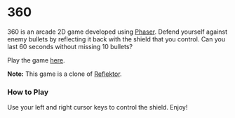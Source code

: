# 360
360 is an arcade 2D game developed using [Phaser](https://phaser.io/). Defend yourself against enemy bullets by reflecting it back with the shield that you control. Can you last 60 seconds without missing 10 bullets?

Play the game [here](http://prakash014.github.io/360).

**Note:** This game is a clone of [Reflektor](http://divideby5.com/games/reflektor).

### How to Play
Use your left and right cursor keys to control the shield. Enjoy!
